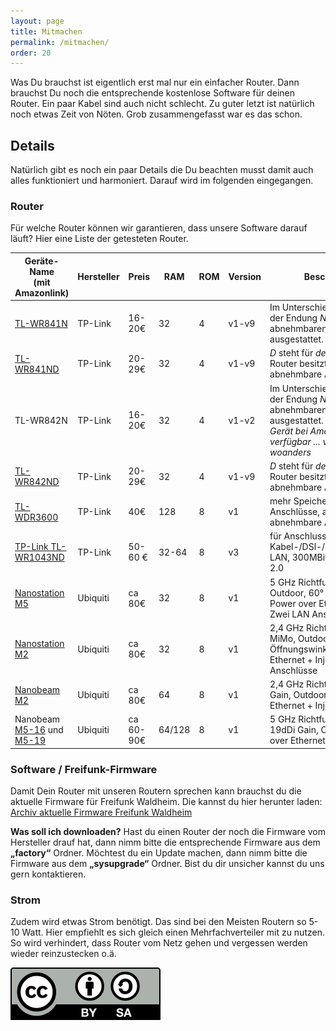 ```yaml
---
layout: page
title: Mitmachen
permalink: /mitmachen/
order: 20
---
```


Was Du brauchst ist eigentlich erst mal nur ein einfacher Router.
Dann brauchst Du noch die entsprechende kostenlose Software für deinen Router.
Ein paar Kabel sind auch nicht schlecht.
Zu guter letzt ist natürlich noch etwas Zeit von Nöten.
Grob zusammengefasst war es das schon.

## Details
Natürlich gibt es noch ein paar Details die Du beachten musst damit auch alles funktioniert und harmoniert.
Darauf wird im folgenden eingegangen.

### Router
Für welche Router können wir garantieren, dass  unsere Software darauf läuft?
Hier eine Liste der getesteten Router.

<table class="table">
<thead>
  <tr>
    <th> Geräte-Name <br>
         (mit Amazonlink)
    </th>
    <th> Hersteller</th>
    <th> Preis </th>
    <th> RAM    </th>
    <th> ROM    </th>
    <th> Version    </th>
    <th> Beschreibung </th>
  </tr>
  </thead>
  </tbody>
  <tr>
    <td> <a href="http://www.amazon.de/dp/B001FWYGJS">TL-WR841N</a> </td>
    <td> TP-Link</td>
    <td> 16-20&#8364; </td>
    <td> 32 </td>
    <td> 4 </td>
    <td> v1-v9 </td>
    <td> Im Unterschied zum Modell mit der Endung <i>ND</i> mit nicht abnehmbaren Antennen ausgestattet.</td>
  </tr>
  <tr>
    <td> <a href="http://www.amazon.de/dp/B0019EQ1RW">TL-WR841ND</a></td>
    <td> TP-Link</td>
    <td> 20-29&#8364;</td>
    <td> 32</td>
    <td> 4</td>
    <td> v1-v9</td>
    <td> <i>D</i> steht für <i>detachable</i>, der Router besitzt also abnehmbare Antennen.</td>
  </tr>
  <tr>
    <td> TL-WR842N</td>
    <td> TP-Link</td>
    <td> 16-20&#8364; </td>
    <td> 32 </td>
    <td> 4 </td>
    <td> v1-v2 </td>
    <td> Im Unterschied zum Modell mit der Endung <i>ND</i> mit nicht abnehmbaren Antennen ausgestattet.
         <i>Leider ist das Gerät bei Amazon nicht verfügbar ... vielleicht aber woanders</i>
    </td>
  </tr>
  <tr>
    <td> <a href="http://www.amazon.de/dp/B006E04T9I">TL-WR842ND</a></td>
    <td> TP-Link</td>
    <td> 20-29&#8364;</td>
    <td> 32</td>
    <td> 4</td>
    <td> v1-v9</td>
    <td> <i>D</i> steht für <i>detachable</i>, der Router besitzt also abnehmbare Antennen.</td>
  </tr>
  <tr>
    <td> <a href="http://www.amazon.de/dp/B008HV2KU2">TL-WDR3600</a> </td>
    <td> TP-Link </td>
    <td> 40&#8364; </td>
    <td> 128  </td>
    <td> 8    </td>
    <td> v1    </td>
    <td> mehr Speicher, USB Anschlüsse, auch 5 GHZ, 2 abnehmbare Antennen</td>
  </tr>
  <tr>
    <td>
      <a href="http://www.amazon.de/TP-Link-TL-WR1043ND-Ultimate-Anschluss-Glasfasermodem/dp/B002YETVTQ/ref=sr_1_5?s=computers&ie=UTF8&qid=1442408547&sr=1-5&keywords=841nd">
      TP-Link TL-WR1043ND
      </a>
    </td>
    <td>TP-Link</td>
    <td>50-60 &#8364;</td>
    <td>32-64</td>
    <td>8</td>
    <td>v3</td>
    <td>für Anschluss an Kabel-/DSl-/Glasfasermodem, LAN, 300MBit/s, WAN, USB 2.0</td>
  </tr>
  <tr>
    <td> <a href="http://www.amazon.de/dp/B00I4QF9B2">Nanostation M5</a>  </td>
    <td> Ubiquiti </td>
    <td> ca 80&#8364; </td>
    <td> 32 </td>
    <td> 8</td>
    <td> v1 </td>
    <td> 5 GHz Richtfunk, 16dBi MiMo, Outdoor, 60° Öffnungswinkel, Power over Ethernet + Injector, Zwei LAN Anschlüsse </td>
  </tr>
  <tr>
    <td> <a href="http://www.amazon.de/dp/B0040J9WT2">Nanostation M2</a> </td>
    <td> Ubiquiti </td>
    <td> ca 80&#8364; </td>
    <td> 32 </td>
    <td> 8</td>
    <td> v1 </td>
    <td> 2,4 GHz Richtfunk, 11dBi MiMo, Outdoor, 60° Öffnungswinkel, Power over Ethernet + Injector, Zwei LAN Anschlüsse </td>
  </tr>
  <tr>
    <td> <a href="http://www.amazon.de/dp/B00JIU0AKS">Nanobeam M2</a>  </td>
    <td> Ubiquiti </td>
    <td> ca 80&#8364; </td>
    <td> 64 </td>
    <td> 8</td>
    <td> v1 </td>
    <td> 2,4 GHz Richtfunk, 13dBi Gain, Outdoor, Power over Ethernet + Injector </td>
  </tr>

  <tr>
    <td>
      Nanobeam
      <a href="http://www.amazon.de/dp/B00N9ZIEJC">M5-16</a>
      und
      <a href="http://www.amazon.de/dp/B00JFQV6GC">M5-19</a>
    </td>
    <td> Ubiquiti </td>
    <td> ca 60-90&#8364; </td>
    <td> 64/128 </td>
    <td> 8</td>
    <td> v1 </td>
    <td> 5 GHz Richtfunk, 16dBi Gain / 19dDi Gain, Outdoor, Power over Ethernet + Injector </td>
  </tr>
  </tbody>
</table>

### Software / Freifunk-Firmware

Damit Dein Router mit unseren Routern sprechen kann brauchst du die aktuelle Firmware für Freifunk Waldheim. Die kannst du
hier herunter laden: <a href="http://firmware.freifunk-waldheim.de/waldheim">Archiv aktuelle Firmware Freifunk Waldheim</a>

**Was soll ich downloaden?**
Hast du einen Router der noch die Firmware vom Hersteller drauf hat, dann nimm bitte die entsprechende Firmware aus dem **&bdquo;factory&ldquo;** Ordner.
Möchtest du ein Update machen, dann nimm bitte die Firmware aus dem **&bdquo;sysupgrade&ldquo;** Ordner.
Bist du dir unsicher kannst du uns gern kontaktieren.

### Strom

Zudem wird etwas Strom benötigt. Das sind bei den Meisten Routern so 5-10 Watt. Hier empfiehlt es sich
gleich einen Mehrfachverteiler mit zu nutzen. So wird verhindert, dass Router vom Netz gehen und
vergessen werden wieder reinzustecken o.ä.



<a title="CC BY-SA Freifunk Dresden" href="http://creativecommons.org/licenses/by-sa/3.0/">
<img src="/img/by-sa.svg">
</a>
